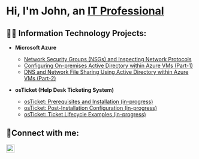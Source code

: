 <h1>Hi, I'm John, an <a href="https://linkedin.com/in/johnwgravitt">IT Professional</a></h1>

<h2>👨‍💻 Information Technology Projects:</h2>

- <b>Microsoft Azure</b>
   - [Network Security Groups (NSGs) and Inspecting Network Protocols](https://github.com/John-Gravitt/azure-network-protocols)
   - [Configuring On-premises Active Directory within Azure VMs (Part-1)](https://github.com/John-Gravitt/configure-ad)
  - [DNS and Network File Sharing Using Active Directory within Azure VMs (Part-2)](https://github.com/John-Gravitt/DNS-Network-files)
  
- <b>osTicket (Help Desk Ticketing System)</b>
  - [osTicket: Prerequisites and Installation (in-progress)](https://github.com/John-Gravitt/osticket-prereqs)
  - [osTicket: Post-Installation Configuration (in-progress)](https://github.com/John-Gravitt/post-install-config)
  - [osTicket: Ticket Lifecycle Examples (in-progress)](https://github.com/John-Gravitt/ticket-lifecycle)


<h2>🤳Connect with me:</h2>

[<img align="left" alt="johnwgravitt" width="22px" src="https://cdn.jsdelivr.net/npm/simple-icons@v3/icons/linkedin.svg" />][linkedin]

[linkedin]: https://linkedin.com/in/johnwgravitt
